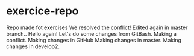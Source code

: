 # exercice-repo
Repo made fot exercises
We resolved the conflict!
Edited again in master branch..
Hello again!
Let's do some changes from GitBash.
Making a conflict.
Making changes in GitHub
Making changes in master.
Making changes in develop2.
